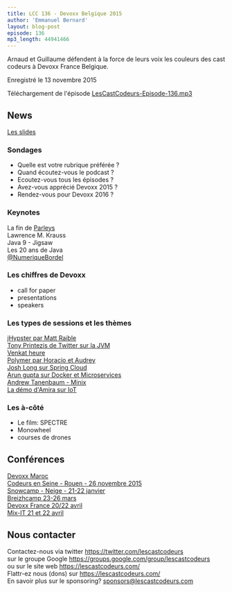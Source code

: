 ```yaml
---
title: LCC 136 - Devoxx Belgique 2015
author: 'Emmanuel Bernard'
layout: blog-post
episode: 136
mp3_length: 44941466
---
```

Arnaud et Guillaume défendent à la force de leurs voix les couleurs des cast codeurs à Devoxx France Belgique.

Enregistré le 13 novembre 2015

Téléchargement de l'épisode [LesCastCodeurs-Episode-136.mp3](http://traffic.libsyn.com/lescastcodeurs/LesCastCodeurs-Episode-136.mp3)

##  News

[Les slides](http://www.slideshare.net/emmanuelbernard/les-cast-codeurs-devoxx-belgique-2016)  

### Sondages

- Quelle est votre rubrique préférée ?
- Quand écoutez-vous le podcast ?
- Ecoutez-vous tous les épisodes ?
- Avez-vous apprécié Devoxx 2015 ?
- Rendez-vous pour Devoxx 2016 ?

### Keynotes

La fin de [Parleys](https://www.parleys.com)  
Lawrence M. Krauss  
Java 9 - Jigsaw  
Les 20 ans de Java  
[@NumeriqueBordel](https://twitter.com/numeriquebordel)

### Les chiffres de Devoxx

- call for paper
- presentations
- speakers

### Les types de sessions et les thèmes

[jHypster par Matt Raible](http://cfp.devoxx.be/2015/talk/KGX-5093/Get_Hip_with_JHipster:_Spring_Boot_+_AngularJS_+_Bootstrap)  
[Tony Printezis de Twitter sur la JVM](http://cfp.devoxx.be/2015/speaker/tony_printezis)  
[Venkat heure](http://cfp.devoxx.be/2015/speaker/venkat_subramaniam)  
[Polymer par Horacio et Audrey](http://cfp.devoxx.be/2015/talk/BYD-5040/Hand's_on_Web_Components_with_Polymer_1.0)  
[Josh Long sur Spring Cloud](http://cfp.devoxx.be/2015/talk/SXG-4065/Getting_started_with_Spring_Cloud)  
[Arun gupta sur Docker et Microservices](http://cfp.devoxx.be/2015/speaker/arun_gupta)  
[Andrew Tanenbaum - Minix](http://cfp.devoxx.be/2015/talk/NCE-2451/The_Design_of_a_Reliable_and_Secure_Operating_System)  
[La démo d'Amira sur IoT](http://cfp.devoxx.be/2015/talk/IND-3095/IOT,_timeseries_and_prediction_with_Android,_Cassandra_and_Spark)  

### Les à-côté

- Le film: SPECTRE
- Monowheel
- courses de drones

## Conférences

[Devoxx Maroc](http://devoxx.ma)  
[Codeurs en Seine - Rouen - 26 novembre 2015](http://www.codeursenseine.com)  
[Snowcamp - Neige - 21-22 janvier](https://cfp.snowcamp.io)  
[Breizhcamp 23-26 mars](http://www.breizhcamp.org)  
[Devoxx France 20/22 avril](http://www.devoxx.fr)  
[Mix-IT 21 et 22 avril](http://www.mix-it.fr)  

## Nous contacter

Contactez-nous via twitter <https://twitter.com/lescastcodeurs>  
sur le groupe Google <https://groups.google.com/group/lescastcodeurs>  
ou sur le site web <https://lescastcodeurs.com/>  
Flattr-ez nous (dons) sur <https://lescastcodeurs.com/>  
En savoir plus sur le sponsoring? sponsors@lescastcodeurs.com  
